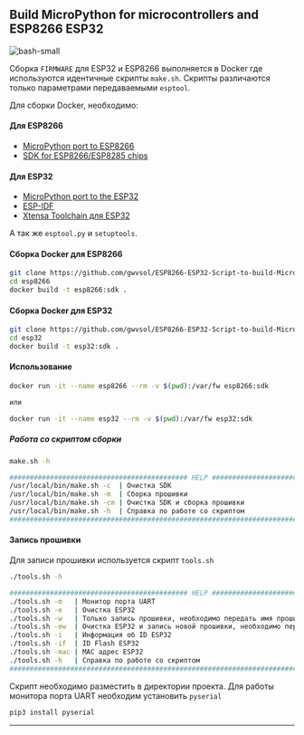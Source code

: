 ## Build MicroPython for microcontrollers and ESP8266 ESP32

![bash-small](https://user-images.githubusercontent.com/13176091/54089754-070c6c00-4375-11e9-8495-d06e9d5f3fe3.png)

Cборка ```FIRMWARE``` для ESP32 и ESP8266 выполняется в Docker где используются идентичные скрипты ```make.sh```. Скрипты различаются только параметрами передаваемыми ```esptool```.

Для сборки Docker, необходимо:

#### Для ESP8266
* [MicroPython port to ESP8266](https://github.com/micropython/micropython/tree/master/ports/esp8266#micropython-port-to-esp8266)
* [SDK for ESP8266/ESP8285 chips](https://github.com/pfalcon/esp-open-sdk)

#### Для ESP32
* [MicroPython port to the ESP32](https://github.com/micropython/micropython/tree/master/ports/esp32#micropython-port-to-the-esp32)
* [ESP-IDF](https://github.com/espressif/esp-idf#developing-with-esp-idf)
* [Xtensa Toolchain для ESP32](https://docs.espressif.com/projects/esp-idf/en/latest/get-started/linux-setup.html)

А так же ```esptool.py``` и ```setuptools```.

#### Сборка Docker для ESP8266
```bash
git clone https://github.com/gwvsol/ESP8266-ESP32-Script-to-build-MicroPython.git
cd esp8266
docker build -t esp8266:sdk .
```
#### Сборка Docker для ESP32
```bash
git clone https://github.com/gwvsol/ESP8266-ESP32-Script-to-build-MicroPython.git
cd esp32
docker build -t esp32:sdk .
```

#### Использование

```bash
docker run -it --name esp8266 --rm -v $(pwd):/var/fw esp8266:sdk

или

docker run -it --name esp32 --rm -v $(pwd):/var/fw esp32:sdk
```

##### Работа со скриптом сборки

```bash
make.sh -h

############################################ HELP ###############################################
/usr/local/bin/make.sh -c  | Очистка SDK
/usr/local/bin/make.sh -m  | Cборка прошивки
/usr/local/bin/make.sh -cm | Очистка SDK и сборка прошивки
/usr/local/bin/make.sh -h  | Справка по работе со скриптом
#################################################################################################

```
#### Запись прошивки 
Для записи прошивки используется скрипт ```tools.sh```

```bash
./tools.sh -h

############################################ HELP ###############################################
./tools.sh -m   | Moнитор порта UART
./tools.sh -e   | Очистка ESP32
./tools.sh -w   | Только запись прошивки, необходимо передать имя прошивки
./tools.sh -ew  | Очистка ESP32 и запись новой прошивки, необходимо передать имя прошивки
./tools.sh -i   | Информация об ID ESP32
./tools.sh -if  | ID Flash ESP32
./tools.sh -mac | MAC адрес ESP32
./tools.sh -h   | Справка по работе со скриптом
#################################################################################################

```
Скрипт необходимо разместить в директории проекта. Для работы монитора порта UART необходим установить ```pyserial```

```bash
pip3 install pyserial
```
***